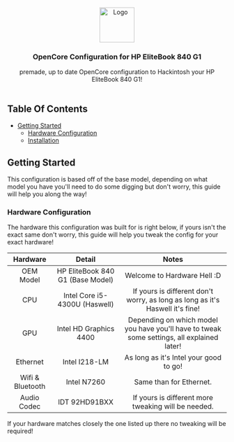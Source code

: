 <br/>
<p align="center">
  <a href="https://github.com/kaipicpic/">
    <img src="https://dortania.github.io/OpenCore-Install-Guide/homepage.png" alt="Logo" width="80" height="80">
  </a>

  <h3 align="center">OpenCore Configuration for HP EliteBook 840 G1</h3>

  <p align="center">
    premade, up to date OpenCore configuration to Hackintosh your HP EliteBook 840 G1!
    <br/>
    <br/>
  </p>
</p>



## Table Of Contents

* [Getting Started](#getting-started)
  * [Hardware Configuration](#hardware-configuration)
  * [Installation](#installation)

## Getting Started

This configuration is based off of the base model, depending on what model you have you'll need to do some digging but don't worry, this guide will help you along the way!

### Hardware Configuration

The hardware this configuration was built for is right below, if yours isn't the exact same don't worry, this guide will help you tweak the config for your exact hardware!

|Hardware   |Detail   |Notes|
| :------------: | :------------: | :------------: |
| OEM Model  |  HP EliteBook 840 G1 (Base Model) |Welcome to Hardware Hell :D|
| CPU  |  Intel Core i5-4300U (Haswell) | If yours is different don't worry, as long as long as it's Haswell it's fine!|
|  GPU |   Intel HD Graphics 4400 | Depending on which model you have you'll have to tweak some settings, all explained later! |
| Ethernet  |Intel I218-LM   |As long as it's Intel your good to go!|
| Wifi & Bluetooth  |Intel N7260   |Same than for Ethernet.|
|  Audio Codec |  IDT 92HD91BXX |If yours is different more tweaking will be needed.|

If your hardware matches closely the one listed up there no tweaking will be required!
